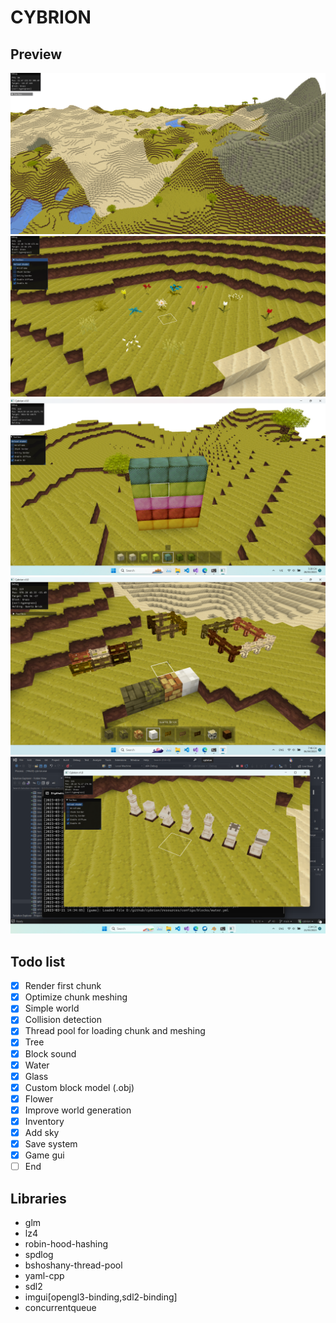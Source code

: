# CYBRION

## Preview

![Screenshot](./docs/screenshots/large_view.png)
![Screenshot](./docs/screenshots/flowers.png)
![Screenshot](./docs/screenshots/wools.png)
![Screenshot](./docs/screenshots/fences.png)
![Screenshot](./docs/screenshots/chess.png)

## Todo list
- [x] Render first chunk
- [x] Optimize chunk meshing
- [x] Simple world
- [x] Collision detection
- [x] Thread pool for loading chunk and meshing
- [x] Tree
- [x] Block sound
- [x] Water
- [x] Glass
- [x] Custom block model (.obj)
- [x] Flower
- [x] Improve world generation
- [x] Inventory
- [x] Add sky
- [x] Save system
- [x] Game gui
- [ ] End

## Libraries
- glm
- lz4
- robin-hood-hashing
- spdlog
- bshoshany-thread-pool
- yaml-cpp
- sdl2
- imgui[opengl3-binding,sdl2-binding]
- concurrentqueue